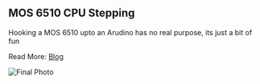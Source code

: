MOS 6510 CPU Stepping
-------------------

Hooking a MOS 6510 upto an Arudino has no real purpose, its just a bit of fun

Read More: [Blog](http://legacymode.com/6510/stepping-a-mos-6510-via-an-arduino)

![Final Photo](https://raw.githubusercontent.com/segrax/Arduino-Mos6510-Stepping/master/Photos/mos_2.jpg)

